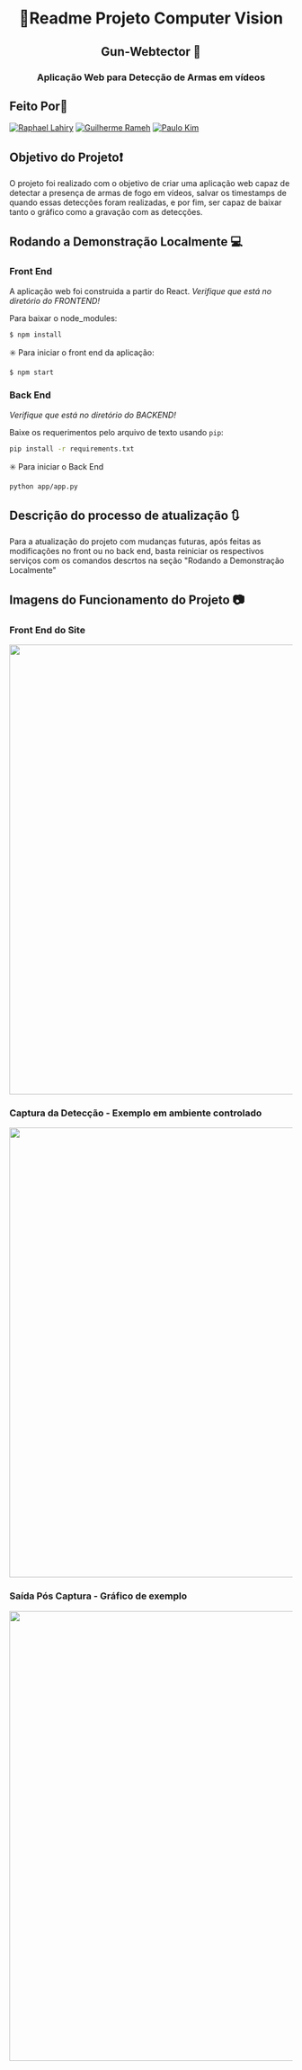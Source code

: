 <!-- markdownlint-disable MD033 MD041 -->
<p align="center">
  <h1 align="center">📄Readme Projeto Computer Vision</h1>
  <h2 align="center">Gun-Webtector 🎯</h2>
  <h3 align="center">Aplicação Web para Detecção de Armas em vídeos</h3>

</p>

## Feito Por🙋

[![Raphael Lahiry](https://github.com/Lahiry.png?size=60)](https://github.com/Lahiry "Raphael Lahiry on GitHub!")
[![Guilherme Rameh](https://github.com/GuilhermeRameh.png?size=60)](https://github.com/GuilhermeRameh "Guilherme Rameh on GitHub!")
[![Paulo Kim](https://github.com/paulokim1.png?size=60)](https://github.com/paulokim1 "Paulo Kim on GitHub!")

## Objetivo do Projeto❗

O projeto foi realizado com o objetivo de criar uma aplicação web capaz de detectar a presença de armas de fogo em vídeos, salvar os timestamps de quando essas detecções foram realizadas, e por fim, ser capaz de baixar tanto o gráfico como a gravação com as detecções.

## Rodando a Demonstração Localmente 💻
### Front End
A aplicação web foi construida a partir do React. *Verifique que está no diretório do FRONTEND!*

Para baixar o node_modules:
``` sh
$ npm install
```

✳️ Para iniciar o front end da aplicação:
``` sh
$ npm start
```

### Back End
*Verifique que está no diretório do BACKEND!*

Baixe os requerimentos pelo arquivo de texto usando `pip`:
``` sh
pip install -r requirements.txt
```

✳️ Para iniciar o Back End
``` sh
python app/app.py
```

## Descrição do processo de atualização 🔃
Para a atualização do projeto com mudanças futuras, após feitas as modificações no front ou no back end, basta reiniciar os respectivos serviços com os comandos descrtos na seção "Rodando a Demonstração Localmente"

## Imagens do Funcionamento do Projeto 📷
### Front End do Site
<img src="https://github.com/Lahiry/gun-webtector/assets/62567654/f56c5397-a72f-4999-a32a-459d930c0143" width="800px"/>

### Captura da Detecção - Exemplo em ambiente controlado
<img src="https://github.com/Lahiry/gun-webtector/assets/62567654/b0bdf1ed-77a4-4758-b4b0-545e9f80c0a3" width="800px"/>

### Saída Pós Captura - Gráfico de exemplo
<img src="https://github.com/Lahiry/gun-webtector/assets/62567654/03bcba5b-227e-4998-bb86-c1043d14a98c" width="800px"/>




